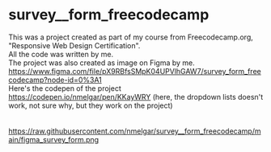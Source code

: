 # survey__form_freecodecamp
This was a project created as part of my course from Freecodecamp.org, "Responsive Web Design Certification".<br>
All the code was written by me. <br>
The project was also created as image on Figma by me. https://www.figma.com/file/pX9RBfsSMpK04UPVlhGAW7/survey_form_freecodecamp?node-id=0%3A1 <br>
Here's the codepen of the project https://codepen.io/nmelgar/pen/KKayWRY (here, the dropdown lists doesn't work, not sure why, but they work on the project)<br>
<br>
<br>
https://raw.githubusercontent.com/nmelgar/survey__form_freecodecamp/main/figma_survey_form.png
